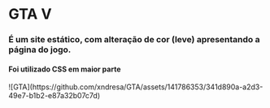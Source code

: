 <h1>GTA V</h1>
<p><h3>É um site estático, com alteração de cor (leve) apresentando a página do jogo.</h3></p>
<p><h4>Foi utilizado CSS em maior parte</h4></p>
![GTA](https://github.com/xndresa/GTA/assets/141786353/341d890a-a2d3-49e7-b1b2-e87a32b07c7d)
